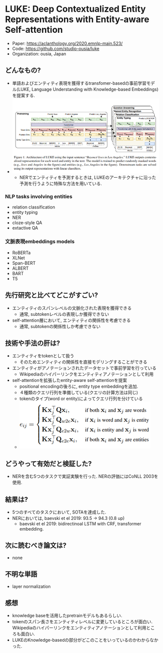 # LUKE: Deep Contextualized Entity Representations with Entity-aware Self-attention
- Paper: https://aclanthology.org/2020.emnlp-main.523/
- Code: https://github.com/studio-ousia/luke
- Organization: ousia, Japan

## どんなもの?
- 単語およびエンティティ表現を獲得するtransfomer-basedの事前学習モデル(LUKE, Language Understanding with Knowledge-based Embeddings)を提案する.
- ![](img/figure1.png)
  - NERでエンティティを予測するときは, LUKEのアーキテクチャに沿った予測を行うように特殊な方法を用いている.

### NLP tasks involving entities
- relation classification
- entity typing
- NER
- cloze-style QA
- extactive QA

### 文脈表現embeddings models
- RoBERTa
- XLNet
- Span-BERT
- ALBERT
- BART
- T5

## 先行研究と比べてどこがすごい?
- エンティティのスパンレベルの文脈化された表現を獲得できる
  - 通常, subtokenレベルの表現しか獲得できない
- self-attention層において, エンティティの関係性を考慮できる
  - 通常, subtokenの関係性しか考慮できない

## 技術や手法の肝は?
- エンティティをtokenとして扱う
  - そのためエンティティの関係性を直接モデリングすることができる
- エンティティがアノテーションされたデータセットで事前学習を行っている
  - Wikipediaのハイパーリンクをエンティティアノテーションとして利用
- self-attentionを拡張したentity-aware self-attentionを提案
  - positional encodingの後ろに, entity type embeddingを追加.
  - ４種類のクエリ行列を準備している(クエリの計算方法は同じ)
  - tokenのタイプ(word or entity)によってクエリ行列を分けている
  - ![](img/figure2.png)

## どうやって有効だと検証した?
- NERを含む5つのタスクで実証実験を行った. NERの評価にはCoNLL 2003を使用.

## 結果は?
- 5つのすべてのタスクにおいて, SOTAを達成した.
- NERにおいては, baevski et el 2019: 93.5 -> 94.3 (0.8 up)
  - baevski et el 2019: bidirectinoal LSTM with CRF, transformer embedding.

## 次に読むべき論文は?
- none

## 不明な単語
- layer normalization

## 感想
- knowledge baseを活用したpretrainモデルもあるらしい.
- tokenのスパン長さをエンティティレベルに変更しているところが面白い. Wikipediaのハイパーリンクをエンティティアノテーションとして利用ところも面白い.
- LUKEのKnowledge-basedの部分がどこのことをいっているのかわからなかった.
